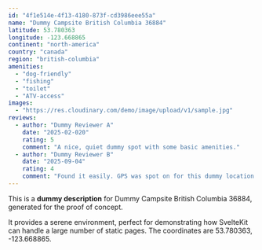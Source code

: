 ```yaml
---
id: "4f1e514e-4f13-4180-873f-cd3986eee55a"
name: "Dummy Campsite British Columbia 36884"
latitude: 53.780363
longitude: -123.668865
continent: "north-america"
country: "canada"
region: "british-columbia"
amenities:
  - "dog-friendly"
  - "fishing"
  - "toilet"
  - "ATV-access"
images:
  - "https://res.cloudinary.com/demo/image/upload/v1/sample.jpg"
reviews:
  - author: "Dummy Reviewer A"
    date: "2025-02-020"
    rating: 5
    comment: "A nice, quiet dummy spot with some basic amenities."
  - author: "Dummy Reviewer B"
    date: "2025-09-04"
    rating: 4
    comment: "Found it easily. GPS was spot on for this dummy location."
---
```


This is a **dummy description** for Dummy Campsite British Columbia 36884, generated for the proof of concept.

It provides a serene environment, perfect for demonstrating how SvelteKit can handle a large number of static pages. The coordinates are 53.780363, -123.668865.
